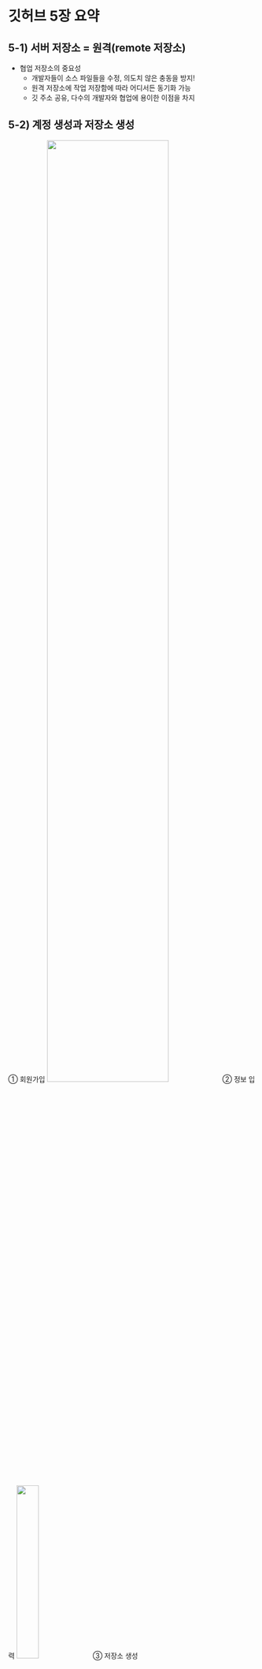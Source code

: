 # 깃허브 5장 요약
## 5-1) 서버 저장소 = 원격(remote 저장소)
* 협업 저장소의 중요성  
  * 개발자들이 소스 파일들을 수정, 의도치 않은 충동을 방지!
  * 원격 저장소에 작업 저장함에 따라 어디서든 동기화 가능
  * 깃 주소 공유, 다수의 개발자와 협업에 용이한 이점을 차지

<h2>5-2) 계정 생성과 저장소 생성</h2>
① 회원가입
<img src="https://user-images.githubusercontent.com/114343532/192197446-826faad1-06fc-4e2a-a41b-c3dd0de4573d.png" width="70%" height="70%">
② 정보 입력
<img src="https://user-images.githubusercontent.com/114343532/192197456-2a74e5d4-5c82-4e11-8441-4ee6c3987004.png" width="30%" height="30%">
③ 저장소 생성
<img src="https://user-images.githubusercontent.com/114343532/192197459-6c431d53-e800-4556-b3bb-a746a9f48a66.png" width="70%" height="70%">
④ 저장소 정보 입력
<img src="https://user-images.githubusercontent.com/114343532/192197463-06378ab9-770f-458e-83f8-291085d69254.png" width="30%" height="30%">
⑤ 저장소 생성 확인
<img src="https://user-images.githubusercontent.com/114343532/192197465-8d2dd552-08c1-4d74-ac89-3dba6028309c.png" width="70%" height="70%">

# 5.3 깃허브 연동 및 원격 등록
## 5.3.1 로컬 저장소
 * README 체크 X -> 새로운 로컬 저장소를 생성하고 원격 저장소 연결 방법
 * $mkdir gitstudy05 – 새 폴더 만들기
 * $cd gitstudy05
 * $git init – 저장소 깃으로 초기화     
 * Initialized empty Git repository in E:/gitstudy05/.git/
 * $echo “#gitstudy05” >>README.md – 파일 생성
 * $git add README.md – 스테이지에 등록
 * $git commit –m“first commit”- 커밋
 * 기존 저장소를 연결하는 방법
 
## 5.3.2 프로토콜
### Local
 * 서버로 이용시 폴더 경로만 입력
 * $ git remote add 원격저장소별칭 폴더경로
 * 빠른 동작 가능 / 모든 자료가 집중되는 위험성O

### HTTP
 * 깃은 HTTP 방식의 프로토컬 지원
 * HTTP는 기존 아이디와 비밀번호만으로 접속자를 인증하여 처리
 * HTTP는 익명으로도 처리할 수 있으며, 계정을 이용하여 처리할 수도 있다.

### SSH
 * 깃에서 권장하는 프로토콜
 * 높은 수준의 보안 통신으로 처리
 * 주소 앞에 ‘ssh://계정@주소’처럼 프로토콜 타입 지정
 * 접속시 인증서 사용 – 공개키는 서버에 등록, 개인키는 로컬에 저장
 * 익명 접속X

### Git
 * SSH와 유사하지만 인증 시스템X -> 보안에 취약

## 5.3.3 원격 저장소의 리모트 목록 관리
 * remote 명령어를 사용하여 원격 저장소 관리 + 현재 연결된 목록 확인 및 등록, 취소 작업 가능
 * $ git remote – 원격 저장소의 이름 출력(목록만 확인시 편리)
 * $ git remote –v 이름 + URL 확인

## 5.3.4 주소와 별칭
 * 로컬 저장소에 원격 저장소를 등록하련 서버 주소 필요 
 * 깃허브 같은 저장소 이용시 프로토콜 + 도메인 주소 형태로 되어 있다.
 * 로컬에 서버 저장소를 생성 할 때는 폴더 경로를 사용 가능
 * 별칭 – 긴 서버 URL 문자열을 별칭으로 만들어 사용 가능
 * 대표적인 별칭으로 origin 사용
 
## 5.3.5 원격 저장소에 연결

 * 원격 저장소와 연결하려면 add옵션 사용
 * $ git remote add 원격저장소별칭 원격저장소URL
 * 원격 저장소 추가시 인자 값으로 원격 저장소 URL 같이 입력
 * infoh@hojin MINGW64 /e/gitstudy05(master)
 * $ git remote add origin http://github.com/jinygit/gitstudy05.git - 자신의 서버 주소 입력 infoh@hojin MINGW64 /e/gitstudy05(master)
 * $ git remote –v 원격 저장소 목록 확인
 * origin http://github.com/jinygit/gitstudy05.git (fetch)
 * origin http://github.com/jinygit/gitstudy05.git (push)
 * 원격 저장소와 연결되면 fetch와 push 두 주소를 출력
 * 별칭은 중복선택X

## 5.3.6 소스트리에서 원격 브랜치

 * 원격 저장소를 등록하면 기존 master 브랜치와 local/master 같은 별칭/브랜치가 자동 생성된다

## 5.3.7 별칭 이름 변경과 정보
 * 별칭 이름 변경 $ git remote rename 변경전 변경후
 * 상세 정보 확인 $ git remote show 원격저장소별칭

## 5.3.8 원격 서버 삭제
 * 등록된 원격 저장소 삭제
 * $ git remote rm 원격저장소별칭

## 5-4 서버 전송
 * 지역 저장소와 원격 저장소를 연결시킨 후에는 로컬 저장소의 커밋들을 원격 저장소로 업로드할 수 있다.

## 5-4-1 push: 서버에 전송
 * push : 원격 저장소로 커밋된 파일들을 업로드하는 동작
 * push 명령어를 사용하기 전 미리 작업해 둔 원격 저장소와 연결된 서버 목록을 확인해 본다.
 * $git remote –v : 원격 저장소와 연결된 서버 목록을 확인하는 명령어
<img src="https://user-images.githubusercontent.com/114343532/192238302-3e4f20f5-554a-47c5-a077-beacafbdb7ea.png" width="70%" height="70%">

*  출력된 결과의 2번째 줄에서 ‘gitstudy05’라는 업로드가 가능한 원격 저장소가 등록된 것과 그 저장소의 별칭은 origin으로 설정된 것을 확인할 수 있다.
 
 * $git push 원격저장소별칭 브랜치이름 : 별칭 이름을 가지는 서버의 master 브랜치에 현재 브랜치를 업로드한다.
 * 브랜치(branch) : 독립적으로 어떤 작업을 진행하기 위한 개념으로 한 시점에서 개발자들이 각자 독립적인 작업 영역(저장소) 안에서 마음대로 소스 코드를 변경할 수 있다.
 * 위 명령어를 사용하여 현재 master 브랜치를 origin 서버로 전송해 본다.
<img src="https://user-images.githubusercontent.com/114343532/192238378-d48e1ea5-b1a9-4ccf-a9f7-2d6b13a4d168.png" width="70%" height="70%">
 
 * 앞에서 언급한 저장소 ‘gitstudy05’의 별칭 origin을 사용하였고 이를 push 명령어를 이용하여 main 브랜치를 origin이라는 원격 저장소로 전송시켰다.
 
 * 내 깃허브 저장소 gitstudy05를 확인해 보면 서버에 새로운 main 브랜치가 생성이 되고, main 브랜치 안에 있는 소스 코드가 저장소에 그대로 업로드된 것을 볼 수 있다. gitstudy 저장소에는 앞서서 README.md 파일을 커밋했었는데 이 md 파일이 깃허브의 gitstudy05 저장소에 올라가게 된 것이다.
<img src="https://user-images.githubusercontent.com/114343532/192238397-60136e23-5d60-4a52-add8-d9cc8db912d6.png" width="70%" height="70%">
 
 * 이렇게 원격 저장소에 push하면 main 저장소가 로컬 저장소의 main 브랜치와 서버의 main 브랜치 이렇게 총 2개가 생성이 된다.

## 원격 저장소의 용도
1. 자신의 로컬 저장소를 백업하는 용도
2. 다른 사람과 협업하는 용도

## 5-5. 자동으로 내려받기
 * 위와 반대로 원격 저장소에서 커밋된 코드를 내려받는 방법을 알아본다.

## 5-5-1. clone: 복제
 * $git clone 저장소 주소 : 기존 저장소를 이용하여 새로운 저장소를 생성하게 해준다. clone 명령어는 초기화 init 명령어 외에 원격 서버 접속에 필요한 추가 설정을 자동으로 수행한다. 서버의 연결 설정을 마친 후 서버 안에 있는 모든 커밋된 코드 이력들을 한 번에 내려받는다.

**앞에서 업로드한 원격 저장소를 다른 이름의 로컬 저장소로 복제해 보자.**

<img src="https://user-images.githubusercontent.com/114343532/192238420-85449a9c-84a0-4f3a-989c-088d98e9ead9.png" width="70%" height="70%">

 * 아까 gitstudy05의 상위 폴더인 git으로 cd 명령어를 이용해 디렉토리를 변경한 후 git 폴더 안에 ‘gitstudy05_clone’이라는 복제할 새 폴더를 mkdir 명령어를 이용해 만들고 디렉토리를 변경한 모습이다.
 
 <img src="https://user-images.githubusercontent.com/114343532/192238449-fd0190c0-f9ac-4f1b-9ded-edb12fded863.png" width="70%" height="70%">
 
  * 내 원격 저장소를 gitstudy05_clone 폴더에 clone 명령어를 이용해 복제하였다.
  
  <img src="https://user-images.githubusercontent.com/114343532/192238465-442d0491-cd2d-4262-b3c1-7224fae8bb89.png" width="70%" height="70%">
  
* 위처럼 ls –all 명령어를 이용해 원격 서버가 정상석으로 복제된 것을 확인할 수 있다. 그리고 git-remote –v 명령어를 이용하면 원격 저장소 목록 또한 살펴볼 수 있다.

## 5-5-2. Pull: 서버에서 내려받기
 * pull : 복제 후 원격 저장소의 갱신된 내용을 추가로 내려받기 위해 사용할 수 있는 명령어이다. pull 명령어는 로컬 저장소보다 최신인 갱신된 원격 저장소의 커밋 정보를 현재 로컬 저장소로 내려받는다.
 
  <img src="https://user-images.githubusercontent.com/114343532/192238475-09d3c710-9358-4685-a063-01e7268855a7.png" width="70%" height="70%">
  
   * 실습을 위해 원본 로컬 저장소인 gitstudy05로 이동한 후 ‘code server.htm’ 이라는 코드를 입력해 VSCode로 이동 후 다음과 같이 코드를 작성했다.
   
  <img src="https://user-images.githubusercontent.com/114343532/192238479-fbfd96b4-ae60-483b-a187-358da3fa0751.png" width="70%" height="70%">
  
   * 이제 add와 commit 명령어를 이용하여 위에서 작성한 sever.htm 파일을 커밋시킨다.
   
   <img src="https://user-images.githubusercontent.com/114343532/192238486-7a229e71-e316-4696-96cd-33c878ccdecb.png" width="70%" height="70%">
   
 * 이어서 push 명령어를 이용해 커밋한 내용을 원격 저장소(서버)로 업로드한다. 
 
 <img src="https://user-images.githubusercontent.com/114343532/192238497-cddb7cb5-7b4a-4023-9d0e-51d38e1dbe33.png" width="70%" height="70%">
 
  * 이제 복제된 저장소인 ‘gitstudy05_clone’으로 이동해 log 명령어를 이용해 커밋 로그를 확인해 보자.
  
 <img src="https://user-images.githubusercontent.com/114343532/192238497-cddb7cb5-7b4a-4023-9d0e-51d38e1dbe33.png" width="70%" height="70%">

  * 복제된 저장소에는 아직 gitstudy05에서 처음 커밋했을 때의 커밋 하나만 있다.  이번에는 pull 명령어를 이용해 원격 저장소에서 갱신된 새 커밋 정보를 가지고 와 보겠다.
  
 <img src="https://user-images.githubusercontent.com/114343532/192238507-6bece26e-a5c1-4058-8d44-b71e866fa239.png" width="70%" height="70%">
 
  * pull 명령엉는 원격 저장소에 갱신된 커밋을 로컬 저장소의 커밋 정보와 비교하여 갱신한다. 원격 저장소에서 복제된 저장소를 동기화한 것이다. log 명령어를 통해 확인해 보면 gitstudy05_clone 저장소에서도 2번째 커밋 이력(커밋 메시지: good day)을확인할 수 있다. 
  
  <img src="https://user-images.githubusercontent.com/114343532/192238515-9f0b011a-5a62-449f-812b-141c8a9b878a.png" width="70%" height="70%">

## 서버 저장소(원격 저장소)
 * 서버를 이용하여 코드를 안전하게 보관 할 수 있음.

## 협업 저장소
 * 깃은 여러 개발자와 협업하려고 탄생한 도구임.

## 5-1-2, 연속된 작업
 * 서버 저장소는 여러 컴퓨터에 동일한 깃 저장소를 복제하고, 작업한 결과물을 다시 서버로 통합함.

## 5-1-3. 새 멤버 깃의 원격 저장소 주소만 알려 주면 모두 해결.

## 5-2. 깃허브 서버 준비에 관한 준비 내용.

## 5-3. 깃허브 연동 및 원격 등록.
 * 깃허브에 새 저장소를 생성했다면 로컬 저장소와 연결해야 함.

## 5.3.2 프로토콜
 * 서버와 통신하려면 프로토콜을 사용해야 함, 깃은 Local, HTTP, SSH, Git 네 종류의 전송 방식을 지원.

### Local: 로컬 컴퓨터에 원격 저장소를 생성하는 것을 의미. 자신의 컴퓨터를 Network File System(NFS)등 서버로 이용할 때 편리. 간단하게 원격 서버 구축 가능 및 빠른 동작, 하지만 자신의 컴퓨터로 모든 자료가 모이는 것이 단점.

### HTTP: 깃은 HTTP 방식의 프로토콜을 지원한다. 서버에 접속하려면 로그인 절차를 걸쳐야 하는데, 기존 아이디와 비밀번호 만으로 접속자를 인증하여 처리 가능. 익명 가능, 계정을 이용하여 처리 가능

### SSH: 깃에서 권장하는 프로토콜, 높은 수준의 보안 통신으로 처리. SSH 접속을 할 때는 인증서를 만들어 사용, 공개키는 서버에 등록, 개인키는 로컬에 저장. 익명 접속 불가능. 기업에서 깃 서버를 운영할 때 적합한 프로토콜.

### Git: 깃의 데몬 서비스를 위한 전용 프로토콜 방식 의미. SSH와 유사하지만 인증 시스템이 없어 보안에 취약.

## 5.6 수동으로 내려 받기
 * 원격 저장소 내용을 내려 받는 방법은 pull & fetch 둘의 차이점은 병합을 자동 처리하는지의 여부.


## 5.6.1 자동 병합
 * 풀은 현재 커밋보다 최신 정보가 있을 때 내려받음. 이는 임시 영역에 저장. 내려 받은 최신 커밋들은 현재 브런치로 자동으로 로컬 파일과 원격 서버 파일을 합치는 과정인 병합 처리를 사용. pull 명령어가 자동으로 병합하지 못할 때는 페치 방식을 사용

## 5.6.2 fetch
 * 페치는 코드를 수동으로 내려 받는 작업을 한다. 내려 받은 후 현재 브랜치와 자동 병합하지 않음.

## 5.6.3 merge 명령어로 수동 병합
 * fetch는 데이터를 내려받기만 할 뿐 자동 병합하지 않는다, 내려 받은 데이터를 로컬 저장소에 적용 하려면 병합 명령어를 사용해야 하는데, 이때 merge 명령어가 사용 됨.

## 5.7 순서
 * 여러 명이 협력해서 개발하는 경우에는 순차적으로 푸시 해야함.

## 5.7.1 최신 상태
 * 원격 저장소에 푸시하려면 자신의 로컬 저장소를 최신 상태로 유지하는 것이 기본. 커밋이 순차적이지 않을 경우 깃은 푸시 동작을 거부한다. 즉, 개발자1 개발자2가 있는 경우 개발자1이 푸시를 했을 때, 개발자 2는 푸시된 내용을 적용 한 후 자신의 내용을 푸시해야 푸시가 정상적으로 이루어짐.

## 5.7.2 충돌 방지.
 * 위와 같은 구조는 충돌을 방지 하기 위함이다. 충돌을 방지 하기 위해서는 pull > coding > commit > pull > push의 과정을 권장한다.

## 5.8
 * 정리 마무리
